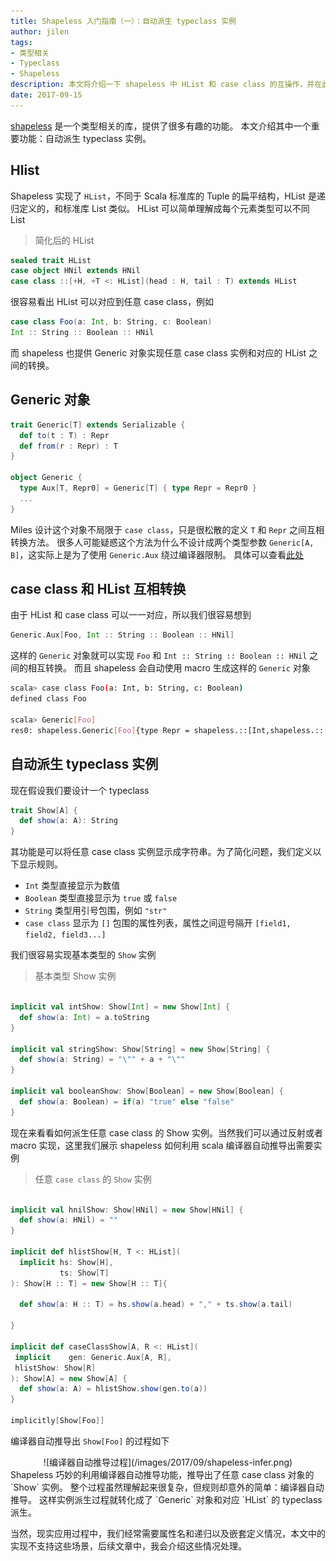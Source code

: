 ```yaml
---
title: Shapeless 入门指南（一）：自动派生 typeclass 实例
author: jilen
tags:
- 类型相关
- Typeclass
- Shapeless
description: 本文将介绍一下 shapeless 中 HList 和 case class 的互操作，并在此基础上阐述自动派生 typeclass 实例的功能。
date: 2017-09-15
---
```


[shapeless](https://github.com/milessabin/shapeless) 是一个类型相关的库，提供了很多有趣的功能。
本文介绍其中一个重要功能：自动派生 typeclass 实例。

## Hlist
Shapeless 实现了 `HList`，不同于 Scala 标准库的 Tuple 的扁平结构，HList 是递归定义的，和标准库 List 类似。
HList 可以简单理解成每个元素类型可以不同 List

> 简化后的 HList

```scala
sealed trait HList
case object HNil extends HNil
case class ::[+H, +T <: HList](head : H, tail : T) extends HList
```

很容易看出 HList 可以对应到任意 case class，例如
```scala
case class Foo(a: Int, b: String, c: Boolean)
Int :: String :: Boolean :: HNil
```

而 shapeless 也提供 Generic 对象实现任意 case class 实例和对应的 HList 之间的转换。

## Generic 对象

```scala
trait Generic[T] extends Serializable {
  def to(t : T) : Repr
  def from(r : Repr) : T
}

object Generic {
  type Aux[T, Repr0] = Generic[T] { type Repr = Repr0 }
  ...
}
```

Miles 设计这个对象不局限于 `case class`，只是很松散的定义 `T` 和 `Repr` 之间互相转换方法。
很多人可能疑惑这个方法为什么不设计成两个类型参数 `Generic[A, B]`，这实际上是为了使用 `Generic.Aux` 绕过编译器限制。
具体可以查看[此处](http://gigiigig.github.io/posts/2015/09/13/aux-pattern.html)

## case class 和 HList 互相转换

由于 HList 和 case class 可以一一对应，所以我们很容易想到
```scala
Generic.Aux[Foo, Int :: String :: Boolean :: HNil]
```
这样的 `Generic` 对象就可以实现 `Foo` 和 `Int :: String :: Boolean :: HNil` 之间的相互转换。
而且 shapeless 会自动使用 macro 生成这样的 `Generic` 对象

```bash
scala> case class Foo(a: Int, b: String, c: Boolean)
defined class Foo

scala> Generic[Foo]
res0: shapeless.Generic[Foo]{type Repr = shapeless.::[Int,shapeless.::[String,shapeless.::[Boolean,shapeless.HNil]]]} = anon$macro$4$1@42db6e8e

```


## 自动派生 typeclass 实例

现在假设我们要设计一个 typeclass

```scala
trait Show[A] {
  def show(a: A): String
}
```

其功能是可以将任意 case class 实例显示成字符串。为了简化问题，我们定义以下显示规则。

+ `Int` 类型直接显示为数值
+ `Boolean` 类型直接显示为 `true` 或 `false`
+ `String` 类型用引号包围，例如 `"str"`
+ `case class` 显示为 `[]` 包围的属性列表，属性之间逗号隔开 `[field1, field2, field3...]`

我们很容易实现基本类型的 `Show` 实例

> 基本类型 Show 实例

```scala

implicit val intShow: Show[Int] = new Show[Int] {
  def show(a: Int) = a.toString
}

implicit val stringShow: Show[String] = new Show[String] {
  def show(a: String) = "\"" + a + "\""
}

implicit val booleanShow: Show[Boolean] = new Show[Boolean] {
  def show(a: Boolean) = if(a) "true" else "false"
}
```

现在来看看如何派生任意 case class 的 Show 实例。当然我们可以通过反射或者 macro 实现，这里我们展示 shapeless 如何利用 scala 编译器自动推导出需要实例

> 任意 `case class` 的 `Show` 实例

```scala

implicit val hnilShow: Show[HNil] = new Show[HNil] {
  def show(a: HNil) = ""
}

implicit def hlistShow[H, T <: HList](
  implicit hs: Show[H],
           ts: Show[T]
): Show[H :: T] = new Show[H :: T]{

  def show(a: H :: T) = hs.show(a.head) + "," + ts.show(a.tail)

}

implicit def caseClassShow[A, R <: HList](
 implicit    gen: Generic.Aux[A, R],
 hlistShow: Show[R]
): Show[A] = new Show[A] {
  def show(a: A) = hlistShow.show(gen.to(a))
}

implicitly[Show[Foo]]
```

编译器自动推导出 `Show[Foo]` 的过程如下
<center>
![编译器自动推导过程](/images/2017/09/shapeless-infer.png)
</center>
Shapeless 巧妙的利用编译器自动推导功能，推导出了任意 case class 对象的 `Show` 实例。
整个过程虽然理解起来很复杂，但规则却意外的简单：编译器自动推导。
这样实例派生过程就转化成了 `Generic` 对象和对应 `HList` 的 typeclass 派生。

当然，现实应用过程中，我们经常需要属性名和递归以及嵌套定义情况，本文中的实现不支持这些场景，后续文章中，我会介绍这些情况处理。
